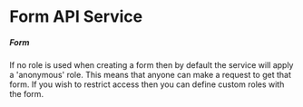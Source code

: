 # Form API Service


##### Form 

If no role is used when creating a form then by default the service will apply a 'anonymous' role. This
means that anyone can make a request to get that form. If you wish to restrict access then you can define custom roles with the form.
